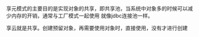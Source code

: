 享元模式的主要目的是实现对象的共享，即共享池，当系统中对象多的时候可以减少内存的开销，通常与工厂模式一起使用
就像jdbc连接池一样。

享云就是共享。创建预留对象，再需要使用对象时，直接使用，没有才进行创建
